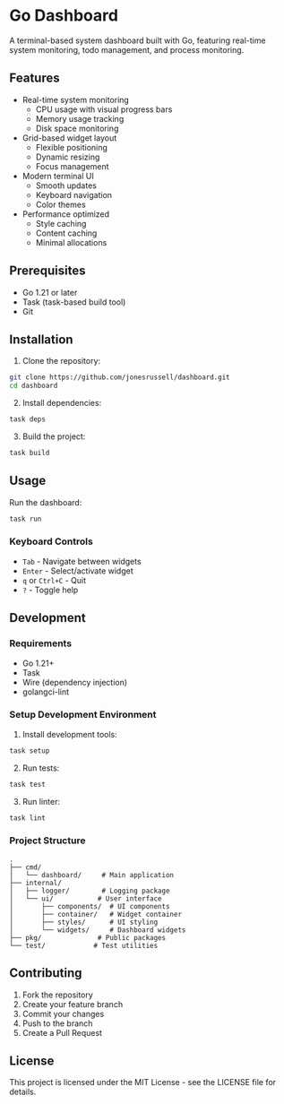 # Go Dashboard

A terminal-based system dashboard built with Go, featuring real-time system monitoring, todo management, and process monitoring.

## Features

- Real-time system monitoring
  - CPU usage with visual progress bars
  - Memory usage tracking
  - Disk space monitoring
- Grid-based widget layout
  - Flexible positioning
  - Dynamic resizing
  - Focus management
- Modern terminal UI
  - Smooth updates
  - Keyboard navigation
  - Color themes
- Performance optimized
  - Style caching
  - Content caching
  - Minimal allocations

## Prerequisites

- Go 1.21 or later
- Task (task-based build tool)
- Git

## Installation

1. Clone the repository:
```bash
git clone https://github.com/jonesrussell/dashboard.git
cd dashboard
```

2. Install dependencies:
```bash
task deps
```

3. Build the project:
```bash
task build
```

## Usage

Run the dashboard:
```bash
task run
```

### Keyboard Controls

- `Tab` - Navigate between widgets
- `Enter` - Select/activate widget
- `q` or `Ctrl+C` - Quit
- `?` - Toggle help

## Development

### Requirements

- Go 1.21+
- Task
- Wire (dependency injection)
- golangci-lint

### Setup Development Environment

1. Install development tools:
```bash
task setup
```

2. Run tests:
```bash
task test
```

3. Run linter:
```bash
task lint
```

### Project Structure

```
.
├── cmd/
│   └── dashboard/     # Main application
├── internal/
│   ├── logger/        # Logging package
│   └── ui/           # User interface
│       ├── components/  # UI components
│       ├── container/   # Widget container
│       ├── styles/      # UI styling
│       └── widgets/     # Dashboard widgets
├── pkg/              # Public packages
└── test/            # Test utilities
```

## Contributing

1. Fork the repository
2. Create your feature branch
3. Commit your changes
4. Push to the branch
5. Create a Pull Request

## License

This project is licensed under the MIT License - see the LICENSE file for details.

